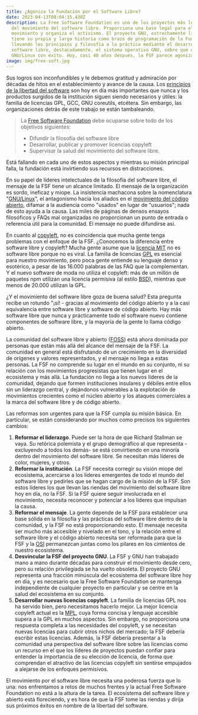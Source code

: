 ```yaml
---
title: ¿Agoniza la Fundación por el Software Libre?
date: 2023-04-13T08:04:15.430Z
description: La Free Software Foundation es uno de los proyectos más longevos
  del movimiento del software libre. Proporciona una base legal para el
  movimiento y organiza el activismo. El proyecto GNU, estrechamente ligado,
  tiene su propia y larga historia como brazo de programación de la Fundación,
  llevando los principios y filosofía a la práctica mediante el desarrollo de
  software libre, destacadamente, el sistema operativo GNU, sobre que descansa
  GNU/Linux con éxito. Hoy, casi 40 años después, la FSF parece agonizar.
image: img/free-soft.jpg
---
```

Sus logros son inconfundibles y le debemos gratitud y admiración por décadas de hitos en el establecimiento y avance de la causa. Los [principios de la libertad del software](https://www.gnu.org/philosophy/free-sw.es.html) son hoy en día más importantes que nunca y los productos surgidos de la institución siguen siendo necesarios y útiles: la familia de licencias GPL, GCC, GNU coreutils, etcétera. Sin embargo, las organizaciones detrás de este trabajo se están tambaleando.

>  La [Free Software Foundation](https://www.fsf.org/) debe ocuparse sobre todo de los objetivos siguientes: 
>
> * Difundir la filosofía del software libre
> * Desarrollar, publicar y promover licencias copyleft
> * Supervisar la salud del movimiento del software libre.

Está fallando en cada uno de estos aspectos y mientras su misión principal falla, la fundación está invirtiendo sus recursos en distracciones.

En su papel de líderes intelectuales de la filosofía del software libre, el mensaje de la FSF tiene un alcance limitado. El mensaje de la organización es sordo, ineficaz y miope. La insistencia machacona sobre la nomenclatura "[GNU/Linux](https://www.gnu.org/gnu/linux-and-gnu.es.html)", el antagonismo hacia los aliados en el [movimiento del código abierto](https://es.wikipedia.org/wiki/Movimiento_del_software_libre), difamar a la audiencia como "usados" en lugar de "usuarios"; nada de esto ayuda a la causa. Las miles de páginas de densos ensayos filosóficos y FAQs mal organizadas no proporcionan un punto de entrada o referencia útil para la comunidad. El mensaje no puede difundirse así.

En cuanto al [copyleft](https://www.gnu.org/licenses/recommended-copylefts.es.html), no es coincidencia que mucha gente tenga problemas con el enfoque de la FSF. ¿Conocemos la diferencia entre software libre y copyleft? Mucha gente asume que la [licencia MIT](https://opensource.org/license/mit/) no es software libre porque no es viral. La familia de licencias [GPL](https://www.gnu.org/licenses/licenses.es.html) es esencial para nuestro movimiento, pero poca gente entiende su lenguaje denso y esotérico, a pesar de las 16.000 palabras de las FAQ que la complementan. Y el nuevo software de moda no utiliza el copyleft: más de un millón de paquetes npm utilizan una licencia permisiva (al estilo [BSD](https://es.wikipedia.org/wiki/Licencia_BSD)), mientras que menos de 20.000 utilizan la GPL.

¿Y el movimiento del software libre goza de buena salud? Esta pregunta recibe un rotundo "¡sí! - gracias al movimiento del código abierto y a la casi equivalencia entre software libre y software de código abierto. Hay más software libre que nunca y prácticamente todo el software nuevo contiene componentes de software libre, y la mayoría de la gente lo llama código abierto.

La comunidad del software libre y abierto ([FOSS](https://www.gnu.org/philosophy/floss-and-foss.es.html)) está ahora dominada por personas que están más allá del alcance del mensaje de la FSF. La comunidad en general está disfrutando de un crecimiento en la diversidad de orígenes y valores representados, y el mensaje no llega a estas personas. La FSF no comprende su lugar en el mundo en su conjunto, ni su relación con los movimientos progresistas que tienen lugar en el ecosistema y más allá. La fundación no llega a los nuevos líderes de la comunidad, dejando que formen instituciones insulares y débiles entre ellos sin un liderazgo central, y dejándonos vulnerables a la explotación de movimientos crecientes como el núcleo abierto y los ataques comerciales a la marca del software libre y de código abierto.

Las reformas son urgentes para que la FSF cumpla su misión básica. En particular, se están considerando por muchos como precisos los siguientes cambios:

1. **Reformar el liderazgo**. Puede ser la hora de que Richard Stallman se vaya. Su retórica polemista  y el grupo demográfico al que representa -excluyendo a todos los demás- se está convirtiendo en una minoría dentro del movimiento del software libre. Se necesitan más líderes de color, mujeres, y otros.
2. **Reformar la institución**. La FSF necesita corregir su visión miope del ecosistema, acercarse a los líderes emergentes de todo el mundo del software libre y pedirles que se hagan cargo de la misión de la FSF. Son estos líderes los que llevan las riendas del movimiento del software libre hoy en día, no la FSF. Si la FSF quiere seguir involucrada en el movimiento, necesita reconocer y potenciar a los líderes que impulsan la causa.
3. **Reformar el mensaje**. La gente depende de la FSF para establecer una base sólida en la filosofía y las prácticas del software libre dentro de la comunidad, y la FSF no está proporcionando esto. El mensaje necesita ser mucho más accesible y nivelado en el tono, y la relación entre el software libre y el código abierto necesita ser reformada para que la FSF y la [OSI](https://opensource.org/) permanezcan juntas como los pilares en los cimientos de nuestro ecosistema.
4. **Desvincular la FSF del proyecto GNU**. La FSF y GNU han trabajado mano a mano durante décadas para construir el movimiento desde cero, pero su relación privilegiada se ha vuelto obsoleta. El proyecto GNU representa una fracción minúscula del ecosistema del software libre hoy en día, y es necesario que la Free Software Foundation se mantenga independiente de cualquier proyecto en particular y se centre en la salud del ecosistema en su conjunto.
5. **Desarrollar nuevas licencias copyleft**. La familia de licencias GPL nos ha servido bien, pero necesitamos hacerlo mejor. La mejor licencia copyleft actual es la [MPL](https://www.mozilla.org/en-US/MPL/), cuya forma concisa y lenguaje accesible supera a la GPL en muchos aspectos. Sin embargo, no proporciona una respuesta completa a las necesidades del copyleft, y se necesitan nuevas licencias para cubrir otros nichos del mercado; la FSF debería escribir estas licencias. Además, la FSF debería presentar a la comunidad una perspectiva del software libre sobre las licencias como un recurso en el que los líderes de proyectos puedan confiar para entender la importancia de su elección de licencia, de forma que comprendan el atractivo de las licencias copyleft sin sentirse empujados a alejarse de los enfoques permisivos.

El movimiento por el software libre necesita una poderosa fuerza que lo una: nos enfrentamos a retos de muchos frentes y la actual Free Software Foundation no está a la altura de la tarea. El ecosistema del software libre y abierto está floreciendo, y es hora de que la FSF tome las riendas y dirija sus próximos éxitos en nombre de la libertad del software.